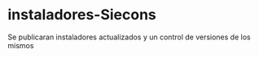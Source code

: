 # instaladores-Siecons
Se publicaran instaladores actualizados y un control de versiones de los mismos
